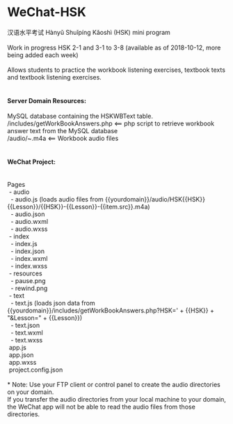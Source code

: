 # WeChat-HSK
汉语水平考试 Hànyǔ Shuǐpíng Kǎoshì (HSK) mini program<br/>
<br/>
Work in progress HSK 2-1 and 3-1 to 3-8 (available as of 2018-10-12, more being added each week)<br/>
<br/>
Allows students to practice the workbook listening exercises, textbook texts and textbook listening exercises.<br/>
<br/>
<h4>Server Domain Resources:</h4>
MySQL database containing the HSKWBText table.<br/>
/includes/getWorkBookAnswers.php <== php script to retrieve workbook answer text from the MySQL database<br/>
/audio/~.m4a <== Workbook audio files<br/>
<br/>
<h4>WeChat Project:</h4><br/>
Pages<br/>
&nbsp;- audio<br/>
&nbsp;&nbsp;- audio.js (loads audio files from {{yourdomain}}/audio/HSK{{HSK}}{{Lesson}}/{{HSK}}-{{Lesson}}-{{item.src}}.m4a)<br/>
&nbsp;&nbsp;- audio.json<br/>
&nbsp;&nbsp;- audio.wxml<br/>
&nbsp;&nbsp;- audio.wxss<br/>
&nbsp;- index<br/>
&nbsp;&nbsp;- index.js<br/>
&nbsp;&nbsp;- index.json<br/>
&nbsp;&nbsp;- index.wxml<br/>
&nbsp;&nbsp;- index.wxss<br/>
&nbsp;- resources<br/>
&nbsp;&nbsp;- pause.png<br/>
&nbsp;&nbsp;- rewind.png<br/>
&nbsp;- text<br/>
&nbsp;&nbsp;- text.js (loads json data from {{yourdomain}}/includes/getWorkBookAnswers.php?HSK=' + {{HSK}} + "&Lesson=" + {{Lesson}})<br/>
&nbsp;&nbsp;- text.json<br/>
&nbsp;&nbsp;- text.wxml<br/>
&nbsp;&nbsp;- text.wxss<br/>
&nbsp;app.js<br/>
&nbsp;app.json<br/>
&nbsp;app.wxss<br/>
&nbsp;project.config.json<br/>
<br/>
* Note: Use your FTP client or control panel to create the audio directories on your domain. <br/>
  If you transfer the audio directories from your local machine to your domain, the WeChat app will not be able to read the audio files from those directories.<br/>
